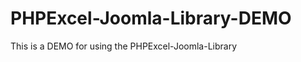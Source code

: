 PHPExcel-Joomla-Library-DEMO
============================

This is a DEMO for using the PHPExcel-Joomla-Library